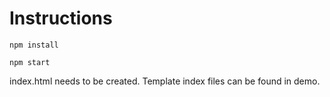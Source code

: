 # Instructions

`npm install`

`npm start`

index.html needs to be created. Template index files can be found in demo.
